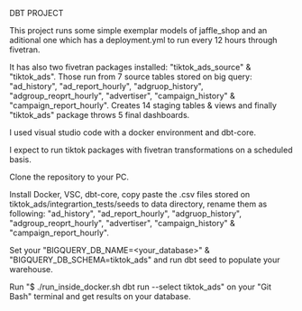 DBT PROJECT

This project runs some simple exemplar models of jaffle_shop and an aditional one which has a deployment.yml
to run every 12 hours through fivetran. 

It has also two fivetran packages installed: "tiktok_ads_source" & "tiktok_ads". Those run from 7 source tables
stored on big query: "ad_history", "ad_report_hourly", "adgruop_history", "adgroup_reoprt_hourly", "advertiser", 
"campaign_history" & "campaign_report_hourly". Creates 14 staging tables & views and finally "tiktok_ads" package throws
5 final dashboards.

I used visual studio code with a docker environment and dbt-core.

I expect to run tiktok packages with fivetran transformations on a scheduled basis.

Clone the repository to your PC.

Install Docker, VSC, dbt-core, copy paste the .csv files stored on tiktok_ads/integrartion_tests/seeds to data
directory, rename them as following: "ad_history", "ad_report_hourly", "adgruop_history", "adgroup_reoprt_hourly", "advertiser", 
"campaign_history" & "campaign_report_hourly".

Set your "BIGQUERY_DB_NAME=<your_database>" & "BIGQUERY_DB_SCHEMA=tiktok_ads" and run dbt seed to populate your warehouse.

Run "$ ./run_inside_docker.sh dbt run --select tiktok_ads" on your "Git Bash" terminal and get results on your database.
